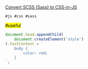 [Convert SCSS (Sass) to CSS-in-JS](https://egghead.io/courses/convert-scss-sass-to-css-in-js)

`#js #css #sass`

<mark>#useful</mark>
```js
document.head.appendChild(
    document.createElement('style')
).textContent = `
    body {
        color: red;
    } 
`;
```
